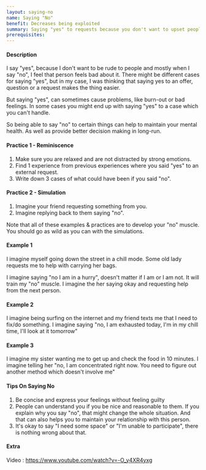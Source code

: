 ```yaml
---
layout: saying-no
name: Saying "No"
benefit: Decreases being exploited
summary: Saying "yes" to requests because you don't want to upset people can cause problems.
prerequisites: 
---
```


#### Description

I say "yes", because I don't want to be rude to people and mostly when I say "no", I feel that person feels bad about it. There might be different cases for saying "yes", but in my case, I was thinking that saying yes to an offer, question or a request makes the thing easier.

But saying "yes", can sometimes cause problems, like burn-out or bad feelings. In some cases you might end up with saying "yes" to a case which you can't handle.

So being able to say "no" to certain things can help to maintain your mental health. As well as provide better decision making in long-run.


#### Practice 1 - Reminiscence

1. Make sure you are relaxed and are not distracted by strong emotions. 
2. Find 1 experience from previous experiences where you said "yes" to an external request.
3. Write down 3 cases of what could have been if you said "no".

#### Practice 2 - Simulation

1. Imagine your friend requesting something from you.
2. Imagine replying back to them saying "no".

Note that all of these examples & practices are to develop your "no" muscle. You should go as wild as you can with the simulations.

#### Example 1

I imagine myself going down the street in a chill mode. Some old lady requests me to help with carrying her bags.

I imagine saying "no I am in a hurry", doesn't matter if I am or I am not. It will train my "no" muscle. I imagine the her saying okay and requesting help from the next person.

#### Example 2

I imagine being surfing on the internet and my friend texts me that I need to fix/do something.
I imagine saying "no, I am exhausted today, I'm in my chill time, I'll look at it tomorrow"

#### Example 3

I imagine my sister wanting me to get up and check the food in 10 minutes.
I imagine telling her "no, I am concentrated right now. You need to figure out another method which doesn't involve me"

#### Tips On Saying No

1. Be concise and express your feelings without feeling guilty
2. People can understand you if you be nice and reasonable to them. If you explain why you say "no", that might change the whole situation. And that can also helps you to maintain your relationship with this person.
3. It's okay to say "I need some space" or "I'm unable to participate", there is nothing wrong about that.

#### Extra
Video : https://www.youtube.com/watch?v=-O_y4XR4yxg
